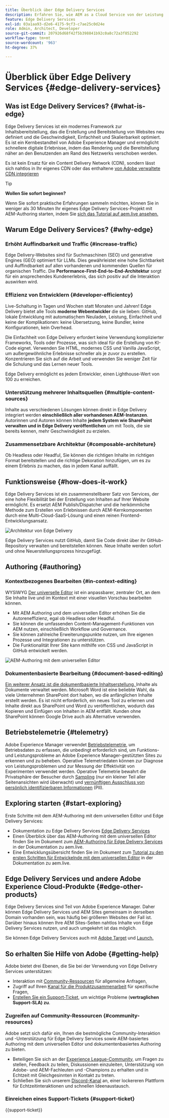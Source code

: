 ```yaml
---
title: Überblick über Edge Delivery Services
description: Erfahren Sie, wie AEM as a Cloud Service von der Leistung und den perfekten Lighthouse-Werten profitieren kann, die von Edge Delivery Services geboten werden.
feature: Edge Delivery Services
exl-id: 03a1aa93-d2e6-4175-9cf3-c7ae25c0d24e
role: Admin, Architect, Developer
source-git-commit: 207926d68f42f5b398841b92c0a8c72a3f852292
workflow-type: tm+mt
source-wordcount: '963'
ht-degree: 37%

---
```



# Überblick über Edge Delivery Services {#edge-delivery-services}

## Was ist Edge Delivery Services? {#what-is-edge}

Edge Delivery Services ist ein modernes Framework zur Inhaltsbereitstellung, das die Erstellung und Bereitstellung von Websites neu definiert und die Geschwindigkeit, Einfachheit und Skalierbarkeit optimiert. Es ist ein Kernbestandteil von Adobe Experience Manager und ermöglicht schnellere digitale Erlebnisse, indem das Rendering und die Bereitstellung näher an den Benutzenden am Rand des Netzwerks verschoben werden.

Es ist kein Ersatz für ein Content Delivery Network (CDN), sondern lässt sich nahtlos in Ihr eigenes CDN oder das enthaltene [von Adobe verwaltete CDN integrieren](/help/implementing/dispatcher/cdn.md)

>[!TIP]
>
>**Wollen Sie sofort beginnen?**
>
>Wenn Sie sofort praktische Erfahrungen sammeln möchten, können Sie in weniger als 30 Minuten Ihr eigenes Edge Delivery Services-Projekt mit AEM-Authoring starten, indem Sie [sich das Tutorial auf aem.live ansehen.](https://www.aem.live/developer/ue-tutorial)


## Warum Edge Delivery Services? {#why-edge}

### Erhöht Auffindbarkeit und Traffic {#increase-traffic}

Edge Delivery-Websites sind für Suchmaschinen (SEO) und generative Engines (GEO) optimiert für LLMs. Dies gewährleistet eine hohe Sichtbarkeit und Auffindbarkeit auf allen vorhandenen und kommenden Quellen für organischen Traffic. Die **Performance-First-End-to-End-Architektur** sorgt für ein ansprechendes Kundenerlebnis, das sich positiv auf die Interaktion auswirken wird.

### Effizienz von Entwicklern {#developer-efficientcy}

Live-Schaltung in Tagen und Wochen statt Monaten und Jahren! Edge Delivery bietet alle Tools **moderne Webentwickler** die sie lieben: GitHub, lokale Entwicklung mit automatischem Neuladen, Leistung, Einfachheit und keine der Komplikationen: keine Übersetzung, keine Bundler, keine Konfigurationen, kein Overhead.

Die Einfachheit von Edge Delivery erfordert keine Verwendung komplizierter Frameworks, Tools oder Prozesse, was sich ideal für die Erstellung von KI-Code eignet. Verwenden Sie HTML, modernes CSS und Vanilla JavaScript, um außergewöhnliche Erlebnisse schneller als je zuvor zu erstellen. Konzentrieren Sie sich auf die Arbeit und verwenden Sie weniger Zeit für die Schulung und das Lernen neuer Tools.

Edge Delivery ermöglicht es jedem Entwickler, einen Lighthouse-Wert von 100 zu erreichen.

### Unterstützung mehrerer Inhaltsquellen {#multiple-content-sources}

Inhalte aus verschiedenen Lösungen können direkt in Edge Delivery integriert werden **einschließlich aller vorhandenen AEM-Instanzen**. Autorinnen und Autoren können Inhalte **jedem System wie SharePoint verwalten und in Edge Delivery veröffentlichen** um mit Tools, die sie bereits kennen, mehr Geschwindigkeit zu erzielen.

### Zusammensetzbare Architektur {#composable-architeture}

Ob Headless oder Headful, Sie können die richtigen Inhalte im richtigen Format bereitstellen und die richtige Dekoration hinzufügen, um es zu einem Erlebnis zu machen, das in jedem Kanal auffällt.

## Funktionsweise {#how-does-it-work}

Edge Delivery Services ist ein zusammenstellbarer Satz von Services, der eine hohe Flexibilität bei der Erstellung von Inhalten auf Ihrer Website ermöglicht. Es ersetzt AEM Publish/Dispatcher und die herkömmliche Methode zum Erstellen von Erlebnissen durch AEM-Kernkomponenten durch eine Multi-Cloud-SaaS-Lösung und einen reinen Frontend-Entwicklungsansatz.

![Architektur von Edge Delivery](assets/AEM-with-EDS-architecture.png)

Edge Delivery Services nutzt GitHub, damit Sie Code direkt über ihr GitHub-Repository verwalten und bereitstellen können. Neue Inhalte werden sofort und ohne Neuerstellungsprozess hinzugefügt.

## Authoring {#authoring}

### Kontextbezogenes Bearbeiten {#in-context-editing}

WYSIWYG [Der universelle Editor](/help/implementing/universal-editor/introduction.md) ist ein anpassbarer, zentraler Ort, an dem Sie Inhalte live und im Kontext mit einer visuellen Vorschau bearbeiten können.

* Mit AEM Authoring und dem universellen Editor erhöhen Sie die Autoreneffizienz, egal ob Headless oder Headful.
* Sie können die umfassenden Content-Management-Funktionen von AEM nutzen, einschließlich Workflow und Governance.
* Sie können zahlreiche Erweiterungspunkte nutzen, um Ihre eigenen Prozesse und Integrationen zu unterstützen.
* Die Funktionalität Ihrer Site kann mithilfe von CSS und JavaScript in GitHub entwickelt werden.

![AEM-Authoring mit dem universellen Editor](assets/wysiwyg-authoring.png)

### Dokumentenbasierte Bearbeitung {#document-based-editing}

[Ein weiterer Ansatz ist die dokumentbasierte Inhaltserstellung, ](https://www.aem.live/docs/authoring) Inhalte als Dokumente verwaltet werden. Microsoft Word ist eine beliebte Wahl, da viele Unternehmen SharePoint dort haben, wo die anfänglichen Inhalte erstellt werden. Es ist nicht erforderlich, ein neues Tool zu erlernen und Inhalte direkt aus SharePoint und Word zu veröffentlichen, wodurch das Kopieren und Einfügen von Inhalten in AEM entfällt. Kunden ohne SharePoint können Google Drive auch als Alternative verwenden.

## Betriebstelemetrie {#telemetry}

Adobe Experience Manager verwendet [Betriebstelemetrie](https://www.aem.live/docs/operational-telemetry), um Betriebsdaten zu erfassen, die unbedingt erforderlich sind, um Funktions- und Leistungsprobleme an Adobe Experience Manager-gestützten Sites zu erkennen und zu beheben. Operative Telemetriedaten können zur Diagnose von Leistungsproblemen und zur Messung der Effektivität von Experimenten verwendet werden. Operative Telemetrie bewahrt die Privatsphäre der Besucher durch [Sampling](https://www.aem.live/docs/operational-telemetry#operational-telemetry-data-is-sampled) (nur ein kleiner Teil aller Seitenansichten wird überwacht) und [vernünftigen Ausschluss von persönlich identifizierbaren Informationen](https://www.aem.live/docs/operational-telemetry#what-data-is-being-collected) (PII).

## Exploring starten {#start-exploring}

Erste Schritte mit dem AEM-Authoring mit dem universellen Editor und Edge Delivery Services:

* Dokumentation zu Edge Delivery Services [Edge Delivery Services](https://www.aem.live)
* Einen Überblick über das AEM-Authoring mit dem universellen Editor finden Sie im Dokument zum [AEM-Authoring für Edge Delivery Services](https://www.aem.live/docs/aem-authoring) in der Dokumentation zu aem.live.
* Eine Entwicklungsübersicht finden Sie im Dokument zum [Tutorial zu den ersten Schritten für Entwickelnde mit dem universellen Editor](https://www.aem.live/developer/ue-tutorial) in der Dokumentation zu aem.live.

## Edge Delivery Services und andere Adobe Experience Cloud-Produkte {#edge-other-products}

Edge Delivery Services sind Teil von Adobe Experience Manager. Daher können Edge Delivery Services und AEM Sites gemeinsam in derselben Domain vorhanden sein, was häufig bei größeren Websites der Fall ist. Darüber hinaus können Ihre AEM Sites-Seiten nahtlos Inhalte von Edge Delivery Services nutzen, und auch umgekehrt ist das möglich.

Sie können Edge Delivery Services auch mit [Adobe Target](https://www.aem.live/developer/target-integration) und [Launch.](https://experienceleague.adobe.com/de/docs/experience-platform/tags/home)

## So erhalten Sie Hilfe von Adobe {#getting-help}

Adobe bietet drei Ebenen, die Sie bei der Verwendung von Edge Delivery Services unterstützen:

* Interaktion mit [Community-Ressourcen](#community-resources) für allgemeine Anfragen,
* Zugriff auf Ihren [Kanal für die Produktzusammenarbeit](#collaboration-channel) für spezifische Fragen,
* [Erstellen Sie ein Support-Ticket](#support-ticket), um wichtige Probleme (**vertraglichen Support-SLA) zu**.

### Zugreifen auf Community-Ressourcen {#community-resources}

Adobe setzt sich dafür ein, Ihnen die bestmögliche Community-Interaktion und -Unterstützung für Edge Delivery Services sowie AEM-basiertes Authoring mit dem universellen Editor und dokumentenbasiertes Authoring zu bieten.

* Beteiligen Sie sich an der [Experience League-Community](https://adobe.ly/3Q6kTKl), um Fragen zu stellen, Feedback zu teilen, Diskussionen einzuleiten, Unterstützung von Adobe- und AEM-Fachleuten und -Champions zu erhalten und in Echtzeit mit Gleichgesinnten in Kontakt zu treten. 
* Schließen Sie sich unserem [Discord-Kanal](https://discord.gg/aem-live) an, einer lockereren Plattform für Echtzeitinteraktionen und schnellen Ideenaustausch.

### Einreichen eines Support-Tickets {#support-ticket}

{{support-ticket}}
